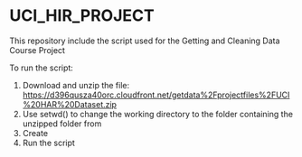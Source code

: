 # UCI_HIR_PROJECT
This repository include the script used for the Getting and Cleaning Data Course Project

To run the script:
1) Download and unzip the file: https://d396qusza40orc.cloudfront.net/getdata%2Fprojectfiles%2FUCI%20HAR%20Dataset.zip
2) Use setwd() to change the working directory to the folder containing the unzipped folder from
3) Create 
3) Run the script
